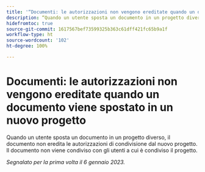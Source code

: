 ```yaml
---
title: '“Documenti: le autorizzazioni non vengono ereditate quando un documento viene spostato in un nuovo progetto”'
description: “Quando un utente sposta un documento in un progetto diverso, il documento non eredita le autorizzazioni di condivisione dal nuovo progetto. Il documento non viene condiviso con gli utenti a cui è condiviso il progetto. ”
hidefromtoc: true
source-git-commit: 1617567bef73599325b363c61dff421fc65b9a1f
workflow-type: ht
source-wordcount: '102'
ht-degree: 100%

---
```



# Documenti: le autorizzazioni non vengono ereditate quando un documento viene spostato in un nuovo progetto

<!-- This Known Issue is on the TOC for both Workfront and Workfront Proof-->

Quando un utente sposta un documento in un progetto diverso, il documento non eredita le autorizzazioni di condivisione dal nuovo progetto. Il documento non viene condiviso con gli utenti a cui è condiviso il progetto.

_Segnalato per la prima volta il 6 gennaio 2023._

